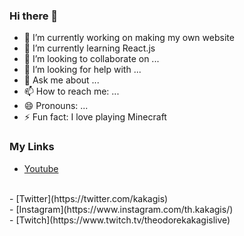 ### Hi there 👋

<!--
**CooldudeNo13026/CooldudeNo13026** is a ✨ _special_ ✨ repository because its `README.md` (this file) appears on your GitHub profile.

Here are some ideas to get you started:
-->

- 🔭 I’m currently working on making my own website
- 🌱 I’m currently learning React.js
- 👯 I’m looking to collaborate on ...
- 🤔 I’m looking for help with ...
- 💬 Ask me about ...
- 📫 How to reach me: ...
- 😄 Pronouns: ...
- ⚡ Fun fact: I love playing Minecraft

### My Links

- [Youtube](https://www.youtube.com/channel/UCtNOW2Nvb_1kurbd7gLWttg)
<br />
- [Twitter](https://twitter.com/kakagis)
<br />
- [Instagram](https://www.instagram.com/th.kakagis/)
<br />
- [Twitch](https://www.twitch.tv/theodorekakagislive)